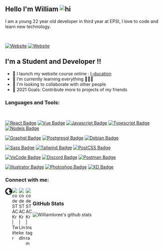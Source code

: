 ## Hello I'm William <img src="https://user-images.githubusercontent.com/1303154/88677602-1635ba80-d120-11ea-84d8-d263ba5fc3c0.gif" width="28px" alt="hi">

I am a young 22 year old developer in third year at EPSI, I love to code and learn new technology.

<br>

[![Website](https://img.shields.io/website?label=williamloree.fr&style=for-the-badge&url=http://williamloree.fr)](http://williamloree.fr)
[![Website](https://img.shields.io/website?label=i-ducation.fr&style=for-the-badge&url=http://i-ducation.fr)](http://i-ducation.fr)

## I'm a Student and Developer !!

- 🔭 I launch my website course online : [I-ducation][course]
- 🌱 I’m currently learning everything 🤣🧐😁
- 👯 I'm looking to collaborate with other people
- 🥅 2021 Goals: Contribute more to projects of my friends

### Languages and Tools:

<br />
<!-- Languages -->

[![React Badge](https://img.shields.io/badge/-React-61DBFB?style=for-the-badge&labelColor=black&logo=react&logoColor=61DBFB)](#)
[![Vue Badge](https://img.shields.io/badge/-VueJs-3C873A?style=for-the-badge&labelColor=black&logo=vue.js&logoColor=3C873A)](#)
[![Javascript Badge](https://img.shields.io/badge/-Javascript-F0DB4F?style=for-the-badge&labelColor=black&logo=javascript&logoColor=F0DB4F)](#)
[![Typescript Badge](https://img.shields.io/badge/-Typescript-007acc?style=for-the-badge&labelColor=black&logo=typescript&logoColor=007acc)](#)
[![Nodejs Badge](https://img.shields.io/badge/-Nodejs-3C873A?style=for-the-badge&labelColor=black&logo=node.js&logoColor=3C873A)](#)

<!-- BDD -->

[![Graphql Badge](https://img.shields.io/badge/-Graphql-d4319e?style=for-the-badge&labelColor=black&logo=graphQL&logoColor=d4319e)](#)
[![Postgresql Badge](https://img.shields.io/badge/-Postgresql-336791?style=for-the-badge&labelColor=black&logo=Postgresql&logoColor=336791)](#)
[![Debian Badge](https://img.shields.io/badge/-Debian-d0074e?style=for-the-badge&labelColor=black&logo=debian&logoColor=d0074e)](#)

<!-- style -->

[![Sass Badge](https://img.shields.io/badge/-Sass-CF649A?style=for-the-badge&labelColor=black&logo=sass&logoColor=CF649A)](#)
[![Tailwind Badge](https://img.shields.io/badge/-Tailwind-38B2AC?style=for-the-badge&labelColor=black&logo=Tailwind%20CSS&logoColor=38B2AC)](#)
[![PostCSS Badge](https://img.shields.io/badge/-PostCSS-DD3A0A?style=for-the-badge&labelColor=black&logo=PostCSS&logoColor=DD3A0A)](#)

<!-- Logiciel -->

[![VsCode Badge](https://img.shields.io/badge/-Vscode-007ACC?style=for-the-badge&labelColor=black&logo=Visual%20Studio%20Code&logoColor=007ACC)](#)
[![Discord Badge](https://img.shields.io/badge/-Discord-7289DA?style=for-the-badge&labelColor=black&logo=Discord&logoColor=7289DA)](#)
[![Postman Badge](https://img.shields.io/badge/-Postman-FF6C37?style=for-the-badge&labelColor=black&logo=Postman&logoColor=FF6C37)](#)

<!-- design -->

[![Illustrator Badge](https://img.shields.io/badge/Illustrator-FF9A00?style=for-the-badge&labelColor=black&logo=Adobe%20Illustrator&logoColor=FF9A00)](#)
[![Photoshop Badge](https://img.shields.io/badge/-Photoshop-31A8FF?style=for-the-badge&labelColor=black&logo=Adobe%20Photoshop&logoColor=31A8FF)](#)
[![XD Badge](https://img.shields.io/badge/-XD-FF26BE?style=for-the-badge&labelColor=black&logo=Adobe%20XD&logoColor=FF26BE)](#)

### Connect with me:

[<img align="left" alt="codeSTACKr.com" width="22px" src="https://raw.githubusercontent.com/iconic/open-iconic/master/svg/globe.svg" />][website]
[<img align="left" alt="codeSTACKr | Twitter" width="22px" src="https://cdn.jsdelivr.net/npm/simple-icons@v3/icons/twitter.svg" />][twitter]
[<img align="left" alt="codeSTACKr | LinkedIn" width="22px" src="https://cdn.jsdelivr.net/npm/simple-icons@v3/icons/linkedin.svg" />][linkedin]
[<img align="left" alt="codeSTACKr | Instagram" width="22px" src="https://cdn.jsdelivr.net/npm/simple-icons@v3/icons/instagram.svg" />][instagram]

<br />

### GitHub Stats

![Williamloree's github stats](https://github-readme-stats.vercel.app/api?username=williamloree&count_private=true&theme=tokyonight)

[course]: http://i-ducation.fr
[website]: https://williamloree.fr
[twitter]: https://twitter.com/Lse_Mreye
[instagram]: https://instagram.com/will_newcal
[linkedin]: https://www.linkedin.com/in/william-loree/
